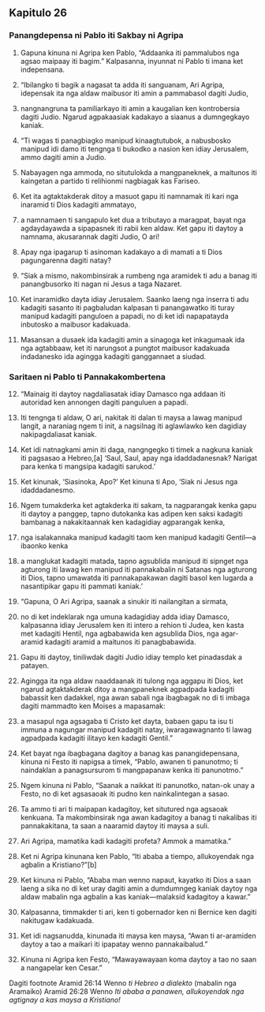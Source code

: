 Kapitulo 26
-----------

### Panangdepensa ni Pablo iti Sakbay ni Agripa

1. Gapuna kinuna ni Agripa ken Pablo, “Addaanka iti pammalubos nga agsao maipaay iti bagim.” Kalpasanna, inyunnat ni Pablo ti imana ket indepensana.

2. “Ibilangko ti bagik a nagasat ta adda iti sanguanam, Ari Agripa, idepensak ita nga aldaw maibusor iti amin a pammabasol dagiti Judio,
3. nangnangruna ta pamiliarkayo iti amin a kaugalian ken kontrobersia dagiti Judio. Ngarud agpakaasiak kadakayo a siaanus a dumngegkayo kaniak.

4. “Ti wagas ti panagbiagko manipud kinaagtutubok, a nabusbosko manipud idi damo iti tengnga ti bukodko a nasion ken idiay Jerusalem, ammo dagiti amin a Judio.
5. Nabayagen nga ammoda, no situtulokda a mangpaneknek, a maitunos iti kaingetan a partido ti relihionmi nagbiagak kas Fariseo.
6. Ket ita agtaktakderak ditoy a masuot gapu iti namnamak iti kari nga inaramid ti Dios kadagiti ammatayo,
7. a namnamaen ti sangapulo ket dua a tributayo a maragpat, bayat nga agdaydayawda a sipapasnek iti rabii ken aldaw. Ket gapu iti daytoy a namnama, akusarannak dagiti Judio, O ari!
8. Apay nga ipagarup ti asinoman kadakayo a di mamati a ti Dios pagungarenna dagiti natay?

9. “Siak a mismo, nakombinsirak a rumbeng nga aramidek ti adu a banag iti panangbusorko iti nagan ni Jesus a taga Nazaret.
10. Ket inaramidko dayta idiay Jerusalem. Saanko laeng nga inserra ti adu kadagiti sasanto iti pagbaludan kalpasan ti panangawatko iti turay manipud kadagiti panguloen a papadi, no di ket idi napapatayda inbutosko a maibusor kadakuada.
11. Masansan a dusaek ida kadagiti amin a sinagoga ket inkagumaak ida nga agtabbaaw, ket iti narungsot a pungtot maibusor kadakuada indadanesko ida agingga kadagiti ganggannaet a siudad.

### Saritaen ni Pablo ti Pannakakombertena

12. “Mainaig iti daytoy nagdaliasatak idiay Damasco nga addaan iti autoridad ken annongen dagiti panguluen a papadi.
13. Iti tengnga ti aldaw, O ari, nakitak iti dalan ti maysa a lawag manipud langit, a naraniag ngem ti init, a nagsilnag iti aglawlawko ken dagidiay nakipagdaliasat kaniak.
14. Ket idi natnagkami amin iti daga, nangngegko ti timek a nagkuna kaniak iti pagsasao a Hebreo,[a] ‘Saul, Saul, apay nga idaddadanesnak? Narigat para kenka ti mangsipa kadagiti sarukod.’
15. Ket kinunak, ‘Siasinoka, Apo?’ Ket kinuna ti Apo, ‘Siak ni Jesus nga idaddadanesmo.
16. Ngem tumakderka ket agtakderka iti sakam, ta nagparangak kenka gapu iti daytoy a panggep, tapno dutokanka kas adipen ken saksi kadagiti bambanag a nakakitaannak ken kadagidiay agparangak kenka,
17. nga isalakannaka manipud kadagiti taom ken manipud kadagiti Gentil—a ibaonko kenka
18. a manglukat kadagiti matada, tapno agsublida manipud iti sipnget nga agturong iti lawag ken manipud iti pannakabalin ni Satanas nga agturong iti Dios, tapno umawatda iti pannakapakawan dagiti basol ken lugarda a nasantipikar gapu iti pammati kaniak.’

19. “Gapuna, O Ari Agripa, saanak a sinukir iti nailangitan a sirmata,
20. no di ket indeklarak nga umuna kadagidiay adda idiay Damasco, kalpasanna idiay Jerusalem ken iti intero a rehion ti Judea, ken kasta met kadagiti Hentil, nga agbabawida ken agsublida Dios, nga agar-aramid kadagiti aramid a maitunos iti panagbabawida.
21. Gapu iti daytoy, tiniliwdak dagiti Judio idiay templo ket pinadasdak a patayen.
22. Agingga ita nga aldaw naaddaanak iti tulong nga aggapu iti Dios, ket ngarud agtaktakderak ditoy a mangpaneknek agpadpada kadagiti babassit ken dadakkel, nga awan sabali nga ibagbagak no di ti imbaga dagiti mammadto ken Moises a mapasamak:
23. a masapul nga agsagaba ti Cristo ket dayta, babaen gapu ta isu ti immuna a nagungar manipud kadagiti natay, iwaragawagnanto ti lawag agpadpada kadagiti ilitayo ken kadagiti Gentil.”

24. Ket bayat nga ibagbagana dagitoy a banag kas panangidepensana, kinuna ni Festo iti napigsa a timek, “Pablo, awanen ti panunotmo; ti naindaklan a panagsursurom ti mangpapanaw kenka iti panunotmo.”
25. Ngem kinuna ni Pablo, “Saanak a naikkat iti panunotko, natan-ok unay a Festo, no di ket agsasaoak iti pudno ken nainkalintegan a sasao.
26. Ta ammo ti ari ti maipapan kadagitoy, ket situtured nga agsaoak kenkuana. Ta makombinsirak nga awan kadagitoy a banag ti nakalibas iti pannakakitana, ta saan a naaramid daytoy iti maysa a suli.
27. Ari Agripa, mamatika kadi kadagiti profeta? Ammok a mamatika.”
28. Ket ni Agripa kinunana ken Pablo, “Iti ababa a tiempo, allukoyendak nga agbalin a Kristiano?”[b]
29. Ket kinuna ni Pablo, “Ababa man wenno napaut, kayatko iti Dios a saan laeng a sika no di ket uray dagiti amin a dumdumngeg kaniak daytoy nga aldaw mabalin nga agbalin a kas kaniak—malaksid kadagitoy a kawar.”

30. Kalpasanna, timmakder ti ari, ken ti gobernador ken ni Bernice ken dagiti nakitugaw kadakuada.
31. Ket idi nagsanudda, kinunada iti maysa ken maysa, “Awan ti ar-aramiden daytoy a tao a maikari iti ipapatay wenno pannakaibalud.”
32. Kinuna ni Agripa ken Festo, “Mawayawayaan koma daytoy a tao no saan a nangapelar ken Cesar.”

Dagiti footnote
Aramid 26:14 Wenno *ti Hebreo a dialekto* (mabalin nga Aramaiko)
Aramid 26:28 Wenno *Iti ababa a panawen, allukoyendak nga agtignay a kas maysa a Kristiano!*